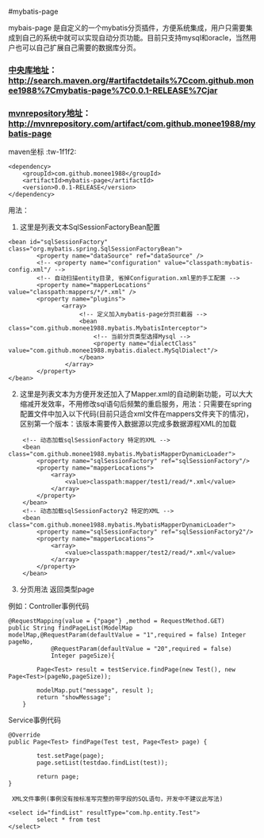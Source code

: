 #mybatis-page

mybais-page 是自定义的一个mybatis分页插件，方便系统集成，用户只需要集成到自己的系统中就可以实现自动分页功能。目前只支持mysql和oracle，当然用户也可以自己扩展自己需要的数据库分页。

### [中央库地址](http://search.maven.org/#artifactdetails%7Ccom.github.monee1988%7Cmybatis-page%7C0.0.1-RELEASE%7Cjar)：http://search.maven.org/#artifactdetails%7Ccom.github.monee1988%7Cmybatis-page%7C0.0.1-RELEASE%7Cjar
### [mvnrepository地址](http://mvnrepository.com/artifact/com.github.monee1988/mybatis-page)：http://mvnrepository.com/artifact/com.github.monee1988/mybatis-page
  maven坐标 :tw-1f1f2:
```
<dependency>
    <groupId>com.github.monee1988</groupId>
    <artifactId>mybatis-page</artifactId>
    <version>0.0.1-RELEASE</version>
</dependency>
 ```	
用法：
1. 这里是列表文本SqlSessionFactoryBean配置
```
<bean id="sqlSessionFactory" class="org.mybatis.spring.SqlSessionFactoryBean">
        <property name="dataSource" ref="dataSource" />
        <!-- <property name="configuration" value="classpath:mybatis-config.xml"/ -->
        <!-- 自动扫描entity目录, 省掉Configuration.xml里的手工配置 -->
        <property name="mapperLocations" value="classpath:mappers/*/*.xml" />
        <property name="plugins">
	           <array>
	                <!-- 定义加入mybatis-page分页拦截器 -->
		            <bean class="com.github.monee1988.mybatis.MybatisInterceptor">
		                <!-- 当前分页类型选择Mysql -->
		                <property name="dialectClass" value="com.github.monee1988.mybatis.dialect.MySqlDialect"/>
		            </bean>
                </array>
        </property>
</bean>            
```

2. 这里是列表文本为方便开发还加入了Mapper.xml的自动刷新功能，可以大大缩减开发效率，不用修改sql语句后频繁的重启服务，用法：只需要在spring配置文件中加入以下代码(目前只适合xml文件在mappers文件夹下的情况)，
区别第一个版本：该版本需要传入数据源以完成多数据源程XML的加载
```
	<!-- 动态加载sqlSessionFactory 特定的XML -->
	<bean class="com.github.monee1988.mybatis.MybatisMapperDynamicLoader">
		<property name="sqlSessionFactory" ref="sqlSessionFactory"/>
		<property name="mapperLocations">
			<array>
				<value>classpath:mapper/test1/read/*.xml</value>
			</array>
		</property>
	</bean>
	<!-- 动态加载sqlSessionFactory2 特定的XML -->
	<bean class="com.github.monee1988.mybatis.MybatisMapperDynamicLoader">
		<property name="sqlSessionFactory" ref="sqlSessionFactory2"/>
		<property name="mapperLocations">
			<array>
				<value>classpath:mapper/test2/read/*.xml</value>
			</array>
		</property>
	</bean>
```

3. 分页用法  返回类型page<T>  
  
  例如：Controller事例代码 
```
@RequestMapping(value = {"page"} ,method = RequestMethod.GET)
public String findPageList(ModelMap modelMap,@RequestParam(defaultValue = "1",required = false) Integer pageNo,
			@RequestParam(defaultValue = "20",required = false)
			Integer pageSize){
		
		Page<Test> result = testService.findPage(new Test(), new Page<Test>(pageNo,pageSize));
		
		modelMap.put("message", result );
		return "showMessage";
	}
```
  Service事例代码
```
@Override
public Page<Test> findPage(Test test, Page<Test> page) {
		
		test.setPage(page);
		page.setList(testdao.findList(test));
		
		return page;
}
```
     XML文件事例(事例没有按标准写完整的带字段的SQL语句，开发中不建议此写法)
```
<select id="findList" resultType="com.hp.entity.Test">
        select * from test
</select>
```